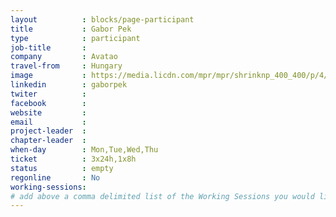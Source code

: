 ```yaml
---
layout          : blocks/page-participant
title           : Gabor Pek
type            : participant
job-title       :
company         : Avatao
travel-from     : Hungary
image           : https://media.licdn.com/mpr/mpr/shrinknp_400_400/p/4/005/054/064/2dbe99f.jpg
linkedin        : gaborpek
twiter          :
facebook        :
website         :
email           :
project-leader  :
chapter-leader  :
when-day        : Mon,Tue,Wed,Thu
ticket          : 3x24h,1x8h
status          : empty
regonline       : No
working-sessions:
# add above a comma delimited list of the Working Sessions you would like to attend (use the session's title)
---
```


<!-- put more details about participant here -->
